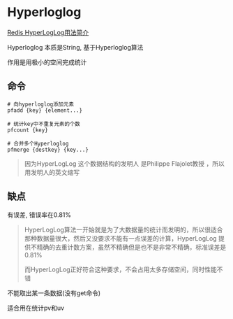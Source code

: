 # Hyperloglog

[Redis HyperLogLog用法简介](https://www.cnblogs.com/mzq123/p/11203969.html)



Hyperloglog 本质是String, 基于Hyperloglog算法

作用是用极小的空间完成统计



## 命令

```shell
# 向hyperloglog添加元素
pfadd {key} {element...}

# 统计key中不重复元素的个数
pfcount {key}

# 合并多个Hyperloglog
pfmerge {destkey} {key...}
```

>   因为HyperLogLog 这个数据结构的发明人 是Philippe Flajolet教授 ，所以用发明人的英文缩写



## 缺点

有误差, 错误率在0.81%

>   HyperLogLog算法一开始就是为了大数据量的统计而发明的，所以很适合那种数据量很大，然后又没要求不能有一点误差的计算，HyperLogLog 提供不精确的去重计数方案，虽然不精确但是也不是非常不精确，标准误差是 0.81%
>
>   而HyperLogLog正好符合这种要求，不会占用太多存储空间，同时性能不错

不能取出某一条数据(没有get命令)



适合用在统计pv和uv


